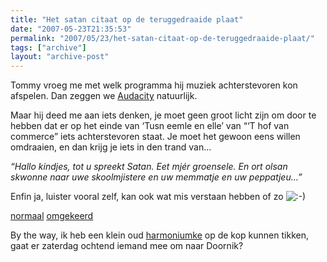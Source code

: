 ```yaml
---
title: "Het satan citaat op de teruggedraaide plaat"
date: "2007-05-23T21:35:53"
permalink: "2007/05/23/het-satan-citaat-op-de-teruggedraaide-plaat/"
tags: ["archive"]
layout: "archive-post"
---
```

Tommy vroeg me met welk programma hij muziek achterstevoren kon afspelen. Dan zeggen we [Audacity](http://audacity.sourceforge.net/ "http://audacity.sourceforge.net/") natuurlijk.

Maar hij deed me aan iets denken, je moet geen groot licht zijn om door te hebben dat er op het einde van ‘Tusn eemle en elle’ van “‘T hof van commerce” iets achterstevoren staat. Je moet het gewoon eens willen omdraaien, en dan krijg je iets in den trand van…

_“Hallo kindjes, tot u spreekt Satan. Eet mjér groensele. En ort olsan skwonne naar uwe skoolmjistere en uw memmatje en uw peppatjeu…”_

Enfin ja, luister vooral zelf, kan ook wat mis verstaan hebben of zo ![:-)](http://www.donebysimon.be/blog/wp-includes/images/smilies/icon_smile.gif)

[normaal](/images/blog/2007/05/normaal.mp3) [omgekeerd](/images/blog/2007/05/omgekeerd.mp3)

By the way, ik heb een klein oud [harmoniumke](http://nl.wikipedia.org/wiki/Harmonium "http://nl.wikipedia.org/wiki/Harmonium") op de kop kunnen tikken, gaat er zaterdag ochtend iemand mee om naar Doornik?
